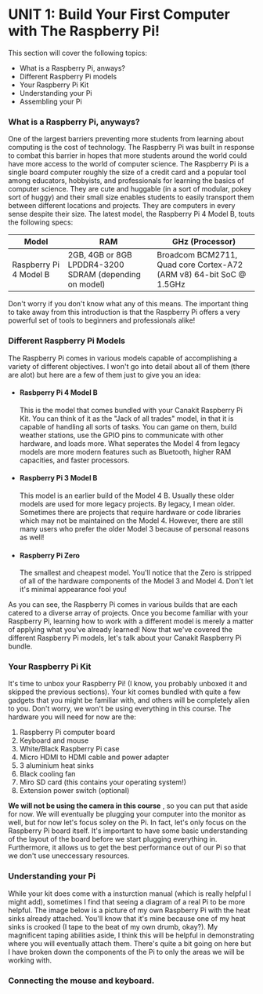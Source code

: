 # UNIT 1: Build Your First Computer with The Raspberry Pi! 

This section will cover the following topics: 
* What is a Raspberry Pi, anways? 
* Different Raspberry Pi models
* Your Raspberry Pi Kit 
* Understanding your Pi 
* Assembling your Pi  
<!-- more to come --> 

### What is a Raspberry Pi, anyways? 
<!-- Need an embedded image --> 
One of the largest barriers preventing more students from learning about computing is the cost of technology. The Raspberry Pi was built in response to 
combat this barrier in hopes that more students around the world could have more access to the world of computer science. The Raspberry Pi is a single board 
computer roughly the size of a credit card and a popular tool among educators, hobbyists, and professionals for learning the basics of computer science. 
They are cute and huggable (in a sort of modular, pokey sort of huggy) and their small size enables students to easily transport 
them between different locations and projects. They are computers in every sense despite their size. The latest model, the Raspberry Pi 4 Model B, touts the 
following specs: 

Model     | RAM  | GHz (Processor) 
--------- | ---- | -----
Raspberry Pi 4 Model B | 2GB, 4GB or 8GB LPDDR4-3200 SDRAM (depending on model) | Broadcom BCM2711, Quad core Cortex-A72 (ARM v8) 64-bit SoC @ 1.5GHz

Don't worry if you don't know what any of this means. The important thing to take away from this introduction is that the Raspberry Pi offers a very powerful set 
of tools to beginners and professionals alike! 


### Different Raspberry Pi Models 

The Raspberry Pi comes in various models capable of accomplishing a variety of different objectives. I won't go into detail about all of them (there are alot) 
but here are a few of them just to give you an idea: 
* #### Rasbperry Pi 4 Model B 
  <!-- Need images of each model --> 
    This is the model that comes bundled with your Canakit Raspberry Pi Kit. You can think of it as the "Jack of all trades" model, in that it is capable 
  of handling all sorts of tasks. You can game on them, build weather stations, use the GPIO pins to communicate with other hardware, and loads more. What seperates 
  the Model 4 from legacy models are more modern features such as Bluetooth, higher RAM capacities, and faster processors. 
* #### Raspberry Pi 3 Model B 
    This model is an earlier build of the Model 4 B. Usually these older models are used for more legacy projects. By legacy, I mean older. Sometimes there are 
  projects that require hardware or code libraries which may not be maintained on the Model 4. However, there are still many users who prefer the older 
  Model 3 because of personal reasons as well! 
* #### Raspberry Pi Zero 
    The smallest and cheapest model. You'll notice that the Zero is stripped of all of the hardware components of the Model 3 and Model 4. Don't let it's 
    minimal appearance fool you! 

As you can see, the Raspberry Pi comes in various builds that are each catered to a diverse array of projects. Once you become familiar with your Raspberry Pi, 
learning how to work with a different model is merely a matter of applying what you've already learned! Now that we've covered the different Raspberry Pi models, let's talk about your Canakit Raspberry Pi bundle. 

### Your Raspberry Pi Kit 
<!-- I will need pictures of my own set up for this section that I will add at a later time. --> 
It's time to unbox your Raspberry Pi! (I know, you probably unboxed it and skipped the previous sections).  Your kit comes bundled with quite a few gadgets that you might be familiar with, and others will be completely alien to you. Don't worry, we won't be using everything in this course. The hardware you will 
need for now are the: 
1. Raspberry Pi computer board  
2. Keyboard and mouse
3. White/Black Raspberry Pi case 
4. Micro HDMI to HDMI cable and power adapter 
5. 3 aluminium heat sinks 
6. Black cooling fan 
7. Miro SD card (this contains your operating system!) 
8. Extension power switch (optional) 

**We will not be using the camera in this course** , so you can put that aside for now. We will eventually be plugging your computer into the monitor as well, but for now let's focus soley on the Pi. In fact, let's only focus on the Raspberry Pi board itself. It's important to have some basic understanding of the layout of the board before we start plugging everything in. Furthermore, it allows us to get the best performance out of our Pi so that we don't use uneccessary resources. 

### Understanding your Pi 

While your kit does come with a insturction manual (which is really helpful I might add), sometimes I find that seeing a diagram of a real Pi to be 
more helpful. The image below is a picture of my own Raspberry Pi with the heat sinks already attached. You'll know that it's mine because one of my 
heat sinks is crooked (I tape to the beat of my own drumb, okay?). My magnificent taping abilities aside, I think this will be helpful in demonstrating where you will eventually attach them. There's quite a bit going on here but I have broken down the components of the Pi to only the areas we will be working with. 

### Connecting the mouse and keyboard. 
<!-- Need to note that any USB keyboard and mouse will work with the Pi --> 
